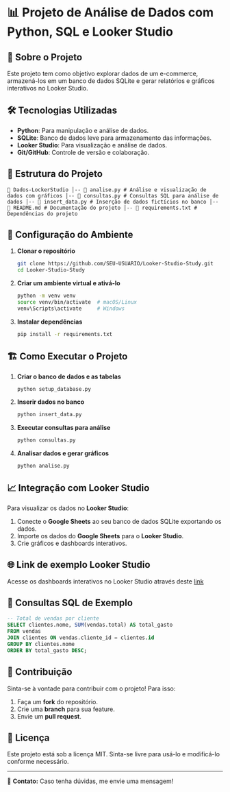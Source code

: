 # 📊 Projeto de Análise de Dados com Python, SQL e Looker Studio #

## 📌 Sobre o Projeto
Este projeto tem como objetivo explorar dados de um e-commerce, armazená-los em um banco de dados SQLite e gerar relatórios e gráficos interativos no Looker Studio.

## 🛠️ Tecnologias Utilizadas
- **Python**: Para manipulação e análise de dados.
- **SQLite**: Banco de dados leve para armazenamento das informações.
- **Looker Studio**: Para visualização e análise de dados.
- **Git/GitHub**: Controle de versão e colaboração.

## 📂 Estrutura do Projeto
```
📁 Dados-LockerStudio │-- 📜 analise.py # Análise e visualização de dados com gráficos │-- 📜 consultas.py # Consultas SQL para análise de dados │-- 📜 insert_data.py # Inserção de dados fictícios no banco │-- 📜 README.md # Documentação do projeto │-- 📜 requirements.txt # Dependências do projeto
```

## 🔧 Configuração do Ambiente
1. **Clonar o repositório**
   ```bash
   git clone https://github.com/SEU-USUARIO/Looker-Studio-Study.git
   cd Looker-Studio-Study
   ```

2. **Criar um ambiente virtual e ativá-lo**
   ```bash
   python -m venv venv
   source venv/bin/activate  # macOS/Linux
   venv\Scripts\activate     # Windows
   ```

3. **Instalar dependências**
   ```bash
   pip install -r requirements.txt
   ```

## 🏗️ Como Executar o Projeto
1. **Criar o banco de dados e as tabelas**
   ```bash
   python setup_database.py
   ```
2. **Inserir dados no banco**
   ```bash
   python insert_data.py
   ```
3. **Executar consultas para análise**
   ```bash
   python consultas.py
   ```
4. **Analisar dados e gerar gráficos**
   ```bash
   python analise.py
   ```

## 📈 Integração com Looker Studio
Para visualizar os dados no **Looker Studio**:
1. Conecte o **Google Sheets** ao seu banco de dados SQLite exportando os dados.
2. Importe os dados do **Google Sheets** para o **Looker Studio**.
3. Crie gráficos e dashboards interativos.
## 🌐 Link de exemplo Looker Studio
Acesse os dashboards interativos no Looker Studio através deste [link](https://lookerstudio.google.com/reporting/e4feb973-42eb-4fcc-845a-edd0e46aca72)


## 📌 Consultas SQL de Exemplo
```sql
-- Total de vendas por cliente
SELECT clientes.nome, SUM(vendas.total) AS total_gasto
FROM vendas
JOIN clientes ON vendas.cliente_id = clientes.id
GROUP BY clientes.nome
ORDER BY total_gasto DESC;
```

## 🤝 Contribuição
Sinta-se à vontade para contribuir com o projeto! Para isso:
1. Faça um **fork** do repositório.
2. Crie uma **branch** para sua feature.
3. Envie um **pull request**.

## 📜 Licença
Este projeto está sob a licença MIT. Sinta-se livre para usá-lo e modificá-lo conforme necessário.

---
📧 **Contato:** Caso tenha dúvidas, me envie uma mensagem!

